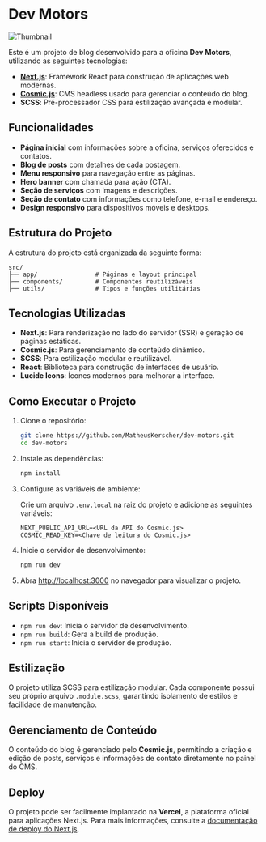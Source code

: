 # Dev Motors

![Thumbnail](/public/images/thumbnail.png)

Este é um projeto de blog desenvolvido para a oficina **Dev Motors**, utilizando as seguintes tecnologias:

- **[Next.js](https://nextjs.org/)**: Framework React para construção de aplicações web modernas.
- **[Cosmic.js](https://www.cosmicjs.com/)**: CMS headless usado para gerenciar o conteúdo do blog.
- **SCSS**: Pré-processador CSS para estilização avançada e modular.

## Funcionalidades

- **Página inicial** com informações sobre a oficina, serviços oferecidos e contatos.
- **Blog de posts** com detalhes de cada postagem.
- **Menu responsivo** para navegação entre as páginas.
- **Hero banner** com chamada para ação (CTA).
- **Seção de serviços** com imagens e descrições.
- **Seção de contato** com informações como telefone, e-mail e endereço.
- **Design responsivo** para dispositivos móveis e desktops.

## Estrutura do Projeto

A estrutura do projeto está organizada da seguinte forma:

```
src/
├── app/                # Páginas e layout principal
├── components/         # Componentes reutilizáveis
├── utils/              # Tipos e funções utilitárias
```

## Tecnologias Utilizadas

- **Next.js**: Para renderização no lado do servidor (SSR) e geração de páginas estáticas.
- **Cosmic.js**: Para gerenciamento de conteúdo dinâmico.
- **SCSS**: Para estilização modular e reutilizável.
- **React**: Biblioteca para construção de interfaces de usuário.
- **Lucide Icons**: Ícones modernos para melhorar a interface.

## Como Executar o Projeto

1. Clone o repositório:

   ```bash
   git clone https://github.com/MatheusKerscher/dev-motors.git
   cd dev-motors
   ```

2. Instale as dependências:

   ```bash
   npm install
   ```

3. Configure as variáveis de ambiente:

   Crie um arquivo `.env.local` na raiz do projeto e adicione as seguintes variáveis:

   ```env
   NEXT_PUBLIC_API_URL=<URL da API do Cosmic.js>
   COSMIC_READ_KEY=<Chave de leitura do Cosmic.js>
   ```

4. Inicie o servidor de desenvolvimento:

   ```bash
   npm run dev
   ```

5. Abra [http://localhost:3000](http://localhost:3000) no navegador para visualizar o projeto.

## Scripts Disponíveis

- `npm run dev`: Inicia o servidor de desenvolvimento.
- `npm run build`: Gera a build de produção.
- `npm run start`: Inicia o servidor de produção.

## Estilização

O projeto utiliza SCSS para estilização modular. Cada componente possui seu próprio arquivo `.module.scss`, garantindo isolamento de estilos e facilidade de manutenção.

## Gerenciamento de Conteúdo

O conteúdo do blog é gerenciado pelo **Cosmic.js**, permitindo a criação e edição de posts, serviços e informações de contato diretamente no painel do CMS.

## Deploy

O projeto pode ser facilmente implantado na **Vercel**, a plataforma oficial para aplicações Next.js. Para mais informações, consulte a [documentação de deploy do Next.js](https://nextjs.org/docs/app/building-your-application/deploying).
